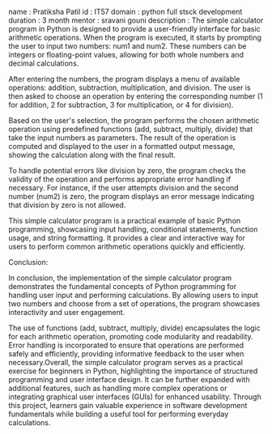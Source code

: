 name : Pratiksha Patil
id : IT57
domain : python full stsck development
duration : 3 month
mentor : sravani gouni
description :         The simple calculator program in Python is designed to provide a user-friendly interface for basic arithmetic operations. When the program is executed, it starts by prompting the user to input two numbers: num1 and num2. These numbers can be integers or floating-point values, allowing for both whole numbers and decimal calculations.

After entering the numbers, the program displays a menu of available operations: addition, subtraction, multiplication, and division. The user is then asked to choose an operation by entering the corresponding number (1 for addition, 2 for subtraction, 3 for multiplication, or 4 for division).

Based on the user's selection, the program performs the chosen arithmetic operation using predefined functions (add, subtract, multiply, divide) that take the input numbers as parameters. The result of the operation is computed and displayed to the user in a formatted output message, showing the calculation along with the final result.

To handle potential errors like division by zero, the program checks the validity of the operation and performs appropriate error handling if necessary. For instance, if the user attempts division and the second number (num2) is zero, the program displays an error message indicating that division by zero is not allowed.

This simple calculator program is a practical example of basic Python programming, showcasing input handling, conditional statements, function usage, and string formatting. It provides a clear and interactive way for users to perform common arithmetic operations quickly and efficiently.

Conclusion:

In conclusion, the implementation of the simple calculator program demonstrates the fundamental concepts of Python programming for handling user input and performing calculations. By allowing users to input two numbers and choose from a set of operations, the program showcases interactivity and user engagement.

The use of functions (add, subtract, multiply, divide) encapsulates the logic for each arithmetic operation, promoting code modularity and readability. Error handling is incorporated to ensure that operations are performed safely and efficiently, providing informative feedback to the user when necessary.Overall, the simple calculator program serves as a practical exercise for beginners in Python, highlighting the importance of 
structured programming and user interface design. It can be further expanded with additional features, such as handling more complex operations or integrating graphical user interfaces (GUIs) for enhanced usability. Through this project, learners gain valuable experience in software development fundamentals while building a useful tool for performing everyday calculations.
